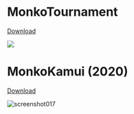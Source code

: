 <h1>MonkoTournament</h1>	

[Download](https://monko.s-ul.eu/9ZvDnM3f)

![](https://user-images.githubusercontent.com/83289214/137596808-51365ba9-38f9-456f-9637-8d46e2af1035.jpg)

<h1>MonkoKamui (2020)</h1>

[Download](https://monko.s-ul.eu/8PR7w1pm)

![screenshot017](https://user-images.githubusercontent.com/83289214/137597032-f080a96d-0cdd-4191-9493-1649510a619f.jpg)
